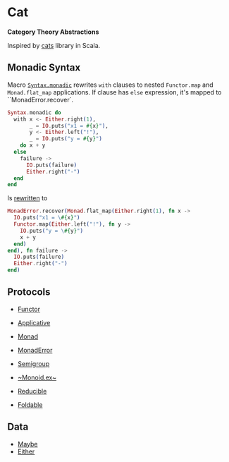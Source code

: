# Cat

**Category Theory Abstractions**

Inspired by [cats](http://typelevel.org/cats/) library in Scala. 

## Monadic Syntax

Macro [`Syntax.monadic`](lib/cat/syntax/syntax.ex) rewrites `with` clauses
to nested `Functor.map` and `Monad.flat_map` applications.
If clause has `else` expression, it's mapped to ``MonadError.recover`.

```elixir
Syntax.monadic do
  with x <- Either.right(1),
       _ = IO.puts("x1 = #{x}"),
       y <- Either.left("!"),
       _ = IO.puts("y = #{y}")
    do x + y
  else
    failure ->
      IO.puts(failure)
      Either.right("-")
  end
end
```
Is [rewritten](test/syntax_monadic_test.exs) to
```elixir
MonadError.recover(Monad.flat_map(Either.right(1), fn x ->
  IO.puts("x1 = \#{x}")
  Functor.map(Either.left("!"), fn y ->
    IO.puts("y = \#{y}")
    x + y
  end)
end), fn failure ->
  IO.puts(failure)
  Either.right("-")
end)
```

## Protocols
* [Functor](lib/cat/protocols/functor.ex)
* [Applicative](lib/cat/protocols/applicative.ex)
* [Monad](lib/cat/protocols/monad.ex)
* [MonadError](lib/cat/protocols/monad_error.ex)

* [Semigroup](lib/cat/protocols/semigroup.ex)
* [~Monoid.ex~](lib/cat/protocols/monoid.ex)

* [Reducible](lib/cat/protocols/reducible.ex)
* [Foldable](lib/cat/protocols/foldable.ex)

## Data
* [Maybe](lib/cat/data/maybe.ex)
* [Either](lib/cat/data/either.ex)
